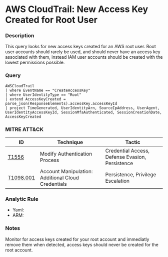 # AWS CloudTrail: New Access Key Created for Root User

### Description
This query looks for new access keys created for an AWS root user. Root user accounts should rarely be used, and should never have an access key associated with them, instead IAM user accounts should be created with the lowest permissions possible.


### Query
```kql
AWSCloudTrail
| where EventName == "CreateAccessKey"
| where UserIdentityType == "Root"
| extend AccessKeyCreated = parse_json(ResponseElements).accessKey.accessKeyId
| project TimeGenerated, UserIdentityArn, SourceIpAddress, UserAgent, UserIdentityAccessKeyId, SessionMfaAuthenticated, SessionCreationDate, AccessKeyCreated
```

### MITRE ATT&CK
| ID | Technique | Tactic |
|----|-----------|--------|
| [T1556](https://attack.mitre.org/techniques/T1556/) | Modify Authentication Process | Credential Access, Defense Evasion, Persistence |
| [T1098.001](https://attack.mitre.org/techniques/T1098/001/) | Account Manipulation: Additional Cloud Credentials | Persistence, Privilege Escalation |

### Analytic Rule
- Yaml: []()
- ARM: []()

### Notes
Monitor for access keys created for your root account and immediatly remove them when detected, access keys should never be created for the root account.